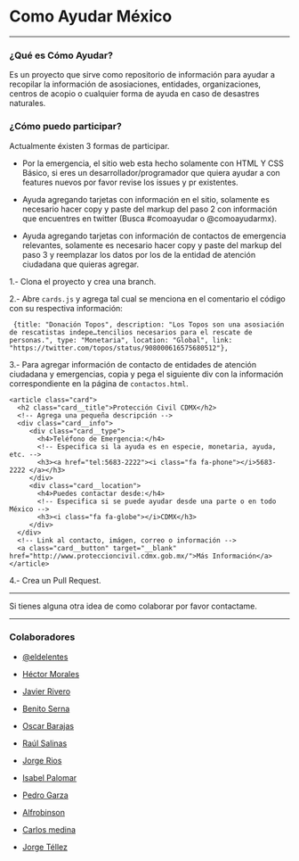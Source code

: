 # Como Ayudar México

---

### ¿Qué es Cómo Ayudar?

Es un proyecto que sirve como repositorio de información para ayudar a recopilar la información de asosiaciones, entidades, organizaciones, centros de acopio o cualquier forma de ayuda en caso de desastres naturales.

### ¿Cómo puedo participar?

Actualmente éxisten 3 formas de participar.

- Por la emergencia, el sitio web esta hecho solamente con HTML Y CSS Básico, si eres un desarrollador/programador que quiera ayudar a con features nuevos por favor revise los issues y pr existentes.

- Ayuda agregando tarjetas con información en el sitio, solamente es necesario hacer copy y paste del markup del paso 2 con información que encuentres en twitter (Busca #comoayudar o @comoayudarmx).

- Ayuda agregando tarjetas con información de contactos de emergencia relevantes, solamente es necesario hacer copy y paste del markup del
paso 3 y reemplazar los datos por los de la entidad de atención
ciudadana que quieras agregar.

1.- Clona el proyecto y crea una branch.

2.- Abre `cards.js` y agrega tal cual se menciona en el comentario el código con su respectiva información:

```
 {title: "Donación Topos", description: "Los Topos son una asosiación de rescatistas indepe…tencilios necesarios para el rescate de personas.", type: "Monetaria", location: "Global", link: "https://twitter.com/topos/status/908000616575680512"},
```

3.- Para agregar información de contacto de entidades de atención
ciudadana y emergencias, copia y pega el siguiente div con la información correspondiente en la página de `contactos.html`.
```
<article class="card">
  <h2 class="card__title">Protección Civil CDMX</h2>
  <!-- Agrega una pequeña descripción -->
  <div class="card__info">
     <div class="card__type">
       <h4>Teléfono de Emergencia:</h4>
       <!-- Especifica si la ayuda es en especie, monetaria, ayuda, etc. -->
       <h3><a href="tel:5683-2222"><i class="fa fa-phone"></i>5683-2222 </a></h3>
     </div>
     <div class="card__location">
       <h4>Puedes contactar desde:</h4>
       <!-- Especifica si se puede ayudar desde una parte o en todo México -->
       <h3><i class="fa fa-globe"></i>CDMX</h3>
     </div>
  </div>
  <!-- Link al contacto, imágen, correo o información -->
  <a class="card__button" target="__blank" href="http://www.proteccioncivil.cdmx.gob.mx/">Más Información</a>
</article>

```

4.- Crea un Pull Request.

---

Si tienes alguna otra idea de como colaborar por favor contactame.

---

### Colaboradores
- [@eldelentes](https://twitter.com/eldelentes)

- [Héctor Morales](https://github.com/HectorMg)

- [Javier Rivero](http://javierivero.com/)

- [Benito Serna](https://github.com/bhserna)

- [Oscar Barajas](https://github.com/gndx)

- [Raúl Salinas](https://github.com/nacapulque)

- [Jorge Rios](https://github.com/jotarios)

- [Isabel Palomar](https://github.com/IsabelPalomar)

- [Pedro Garza](https://github.com/PedroASGarza)

- [Alfrobinson](https://github.com/alfrobinson)

- [Carlos medina](https://www.medinnna.com/)

- [Jorge Téllez](https://www.twitter.com/novohispano)
